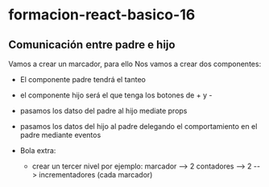 # formacion-react-basico-16


## Comunicación entre padre e hijo

Vamos a crear un marcador, para ello Nos vamos a crear dos componentes:
* El componente padre tendrá el tanteo
* el componente hijo será el que tenga los botones de + y -
* pasamos los datso del padre al hijo mediate props
* pasamos los datos del hijo al padre delegando el comportamiento en el padre mediante eventos

* Bola extra:
    * crear un tercer nivel por ejemplo: marcador --> 2 contadores --> 2 --> incrementadores (cada marcador)
    



